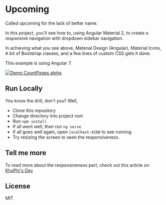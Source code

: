 # Upcoming

Called upcoming for the lack of better name.

In this project, you'll see how to, using Angular Material 2, to create a responsive navigation with dropdown sidebar navigation.

In achieving what you see above, Material Design (Angular), Material Icons, A bit of Bootstrap classes, and a few lines of custom CSS gets it done.

This example is using Angular 7.

[![Demo CountPages alpha](https://blog.khophi.co/wp-content/uploads/2018/05/Peek-2018-05-31-16-35.gif)](https://blog.khophi.co/angular-material-2-responsive-sidebar-menu-navigation/)

## Run Locally

You know the drill, don't you? Well,

 - Clone this repository
 - Change directory into project root
 - Run `npm install`
 - If all went well, then run `ng serve`
 - If all goes well again, open `localhost:4200` to see running.
 - Try resizing the screen to seen the responsiveness.

## Tell me more

To read more about the responsiveness part, check out this article on [KhoPhi's Dev](https://blog.khophi.co/angular-material-2-responsive-sidebar-menu-navigation/)

## License

MIT
